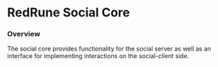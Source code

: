 # RedRune Social Core


### Overview

The social core provides functionality for the social server as well as an interface for implementing interactions on the social-client side.
